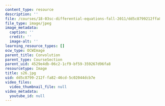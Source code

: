 ```yaml
---
content_type: resource
description: ''
file: /courses/18-03sc-differential-equations-fall-2011/dd5c8799212ffa8246cd5c02044dcb7e_s26.jpg
file_type: image/jpeg
image_metadata:
  caption: ''
  credit: ''
  image-alt: ''
learning_resource_types: []
ocw_type: OCWImage
parent_title: Convolution
parent_type: CourseSection
parent_uid: 4529e4db-06c2-1cf9-bf59-359267d96fa8
resourcetype: Image
title: s26.jpg
uid: dd5c8799-212f-fa82-46cd-5c02044dcb7e
video_files:
  video_thumbnail_file: null
video_metadata:
  youtube_id: null
---
```

